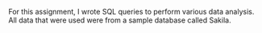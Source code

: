 For this assignment, I wrote SQL queries to perform various data analysis.  All data that were used were from a sample database called Sakila.